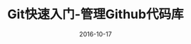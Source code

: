 ---
layout: post
title: Git快速入门-管理Github代码库
date: 2016-10-17
categories: blog
tags: [Tools]
description: 使用Git管理Github代码库常用命令。Git配置, git clone, git status, git add, git, 
---
